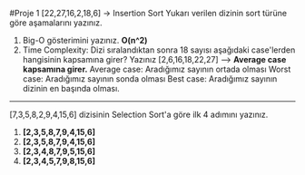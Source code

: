 #Proje 1
[22,27,16,2,18,6] -> Insertion Sort
Yukarı verilen dizinin sort türüne göre aşamalarını yazınız.
1) Big-O gösterimini yazınız.
**O(n^2)**
2) Time Complexity: Dizi sıralandıktan sonra 18 sayısı aşağıdaki case'lerden hangisinin kapsamına girer? Yazınız
[2,6,16,18,22,27]  -->  **Average case kapsamına girer.**
Average case: Aradığımız sayının ortada olması
Worst case: Aradığımız sayının sonda olması
Best case: Aradığımız sayının dizinin en başında olması.
---------------------------------------------------------------------------------------------
[7,3,5,8,2,9,4,15,6] dizisinin Selection Sort'a göre ilk 4 adımını yazınız.
1) **[2,3,5,8,7,9,4,15,6]**
2) **[2,3,5,8,7,9,4,15,6]**
3) **[2,3,4,8,7,9,5,15,6]**
4) **[2,3,4,5,7,9,8,15,6]**